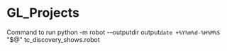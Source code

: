 # GL_Projects

Command to run
python -m robot --outputdir output`date +%Y%m%d-%H%M%S` "$@" tc_discovery_shows.robot

